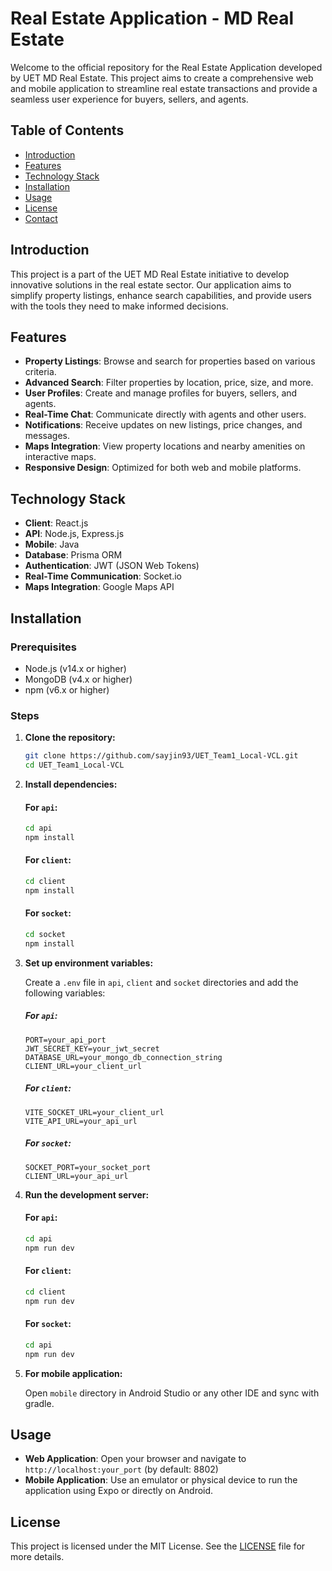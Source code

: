 # Real Estate Application - MD Real Estate

Welcome to the official repository for the Real Estate Application developed by UET MD Real Estate. This project aims to create a comprehensive web and mobile application to streamline real estate transactions and provide a seamless user experience for buyers, sellers, and agents.

## Table of Contents

- [Introduction](#introduction)
- [Features](#features)
- [Technology Stack](#technology-stack)
- [Installation](#installation)
- [Usage](#usage)
- [License](#license)
- [Contact](#contact)

## Introduction

This project is a part of the UET MD Real Estate initiative to develop innovative solutions in the real estate sector. Our application aims to simplify property listings, enhance search capabilities, and provide users with the tools they need to make informed decisions.

## Features

- **Property Listings**: Browse and search for properties based on various criteria.
- **Advanced Search**: Filter properties by location, price, size, and more.
- **User Profiles**: Create and manage profiles for buyers, sellers, and agents.
- **Real-Time Chat**: Communicate directly with agents and other users.
- **Notifications**: Receive updates on new listings, price changes, and messages.
- **Maps Integration**: View property locations and nearby amenities on interactive maps.
- **Responsive Design**: Optimized for both web and mobile platforms.

## Technology Stack

- **Client**: React.js
- **API**: Node.js, Express.js
- **Mobile**: Java
- **Database**: Prisma ORM
- **Authentication**: JWT (JSON Web Tokens)
- **Real-Time Communication**: Socket.io
- **Maps Integration**: Google Maps API

## Installation

### Prerequisites

- Node.js (v14.x or higher)
- MongoDB (v4.x or higher)
- npm (v6.x or higher)

### Steps

1. **Clone the repository:**

   ```bash
   git clone https://github.com/sayjin93/UET_Team1_Local-VCL.git
   cd UET_Team1_Local-VCL
   ```

2. **Install dependencies:**

   #### For `api`:

   ```bash
   cd api
   npm install
   ```

   #### For `client`:

   ```bash
   cd client
   npm install
   ```

   #### For `socket`:

   ```bash
   cd socket
   npm install
   ```

3. **Set up environment variables:**

   Create a `.env` file in `api`, `client` and `socket` directories and add the following variables:

   ##### For `api`:

   ```env
   PORT=your_api_port
   JWT_SECRET_KEY=your_jwt_secret
   DATABASE_URL=your_mongo_db_connection_string
   CLIENT_URL=your_client_url
   ```

   ##### For `client`:

   ```env
   VITE_SOCKET_URL=your_client_url
   VITE_API_URL=your_api_url
   ```

   ##### For `socket`:

   ```env
   SOCKET_PORT=your_socket_port
   CLIENT_URL=your_api_url
   ```

4. **Run the development server:**

   #### For `api`:

   ```bash
   cd api
   npm run dev
   ```

   #### For `client`:

   ```bash
   cd client
   npm run dev
   ```

   #### For `socket`:

   ```bash
   cd api
   npm run dev
   ```

5. **For mobile application:**

   Open `mobile` directory in Android Studio or any other IDE and sync with gradle.

## Usage

- **Web Application**: Open your browser and navigate to `http://localhost:your_port` (by default: 8802)
- **Mobile Application**: Use an emulator or physical device to run the application using Expo or directly on Android.

## License

This project is licensed under the MIT License. See the [LICENSE](LICENSE.txt) file for more details.